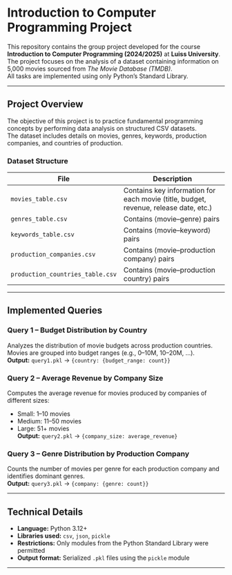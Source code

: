 # Introduction to Computer Programming Project

This repository contains the group project developed for the course **Introduction to Computer Programming (2024/2025)** at **Luiss University**.  
The project focuses on the analysis of a dataset containing information on 5,000 movies sourced from *The Movie Database (TMDB)*.  
All tasks are implemented using only Python’s Standard Library.

---

## Project Overview

The objective of this project is to practice fundamental programming concepts by performing data analysis on structured CSV datasets.  
The dataset includes details on movies, genres, keywords, production companies, and countries of production.

### Dataset Structure

| File | Description |
|------|--------------|
| `movies_table.csv` | Contains key information for each movie (title, budget, revenue, release date, etc.) |
| `genres_table.csv` | Contains ⟨movie–genre⟩ pairs |
| `keywords_table.csv` | Contains ⟨movie–keyword⟩ pairs |
| `production_companies.csv` | Contains ⟨movie–production company⟩ pairs |
| `production_countries_table.csv` | Contains ⟨movie–production country⟩ pairs |

---

## Implemented Queries

### Query 1 – Budget Distribution by Country
Analyzes the distribution of movie budgets across production countries.  
Movies are grouped into budget ranges (e.g., 0–10M, 10–20M, …).  
**Output:** `query1.pkl` → `{country: {budget_range: count}}`

### Query 2 – Average Revenue by Company Size
Computes the average revenue for movies produced by companies of different sizes:  
- Small: 1–10 movies  
- Medium: 11–50 movies  
- Large: 51+ movies  
**Output:** `query2.pkl` → `{company_size: average_revenue}`

### Query 3 – Genre Distribution by Production Company
Counts the number of movies per genre for each production company and identifies dominant genres.  
**Output:** `query3.pkl` → `{company: {genre: count}}`

---

## Technical Details

- **Language:** Python 3.12+  
- **Libraries used:** `csv`, `json`, `pickle`  
- **Restrictions:** Only modules from the Python Standard Library were permitted  
- **Output format:** Serialized `.pkl` files using the `pickle` module

---

